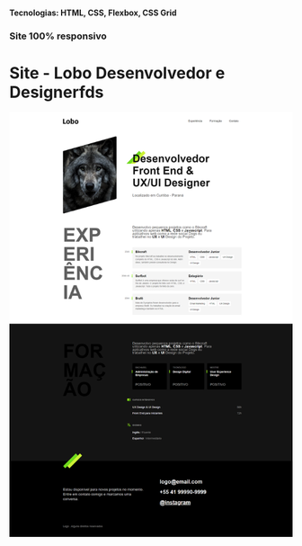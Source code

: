 <h4>Tecnologias: HTML, CSS, Flexbox, CSS Grid</h4>
<h3>Site 100% responsivo</h3>

# Site - Lobo Desenvolvedor e Designerfds
<img src="https://github.com/dieegobs/Lobo---Desenvolvedor-e-Designer/blob/main/img/lobo.png?raw=true"/>







































































































































































